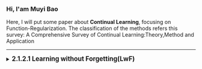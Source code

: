 ### Hi, I'am Muyi Bao

Here, I will put some paper about **Continual Learning**, focusing on Function-Regularization. The classification of the methods refers this survey: A Comprehensive Survey of Continual Learning:Theory,Method and Application 

---


  <details> 
   <summary>
   <b style="font-size: larger;">2.1.2.1 Learning without Forgetting(LwF) </b> <!--  2.1.2.1 Learning without Forgetting(LwF)   -->
   </summary>   
    
   The Paper, published in 2017.11.14: [Learning without Forgetting](https://ieeexplore.ieee.org/abstract/document/8107520)

   我大体记得，很多文章提到Continual Learning的比较规范的定义和基本方法的讨论是在这篇文章进行的，所以我会把一些基本的东西都丢进来

   在开篇讨论了四种最基本的方法和两种这篇文章作者提出来的方法，如图Fig.1和Fig.2。此外还讨论了很多东西，讨论的内容挺多的，好多我都不了解

  - (a) 是原来的模型，以CNN为代表，这里注明了model前面的特征提取层记作θs，后面分类的FC记作θo
  - (b) 为fune-tuning，在新的数据集上进行微调，其中多出来的分类头记作θn，保持其他分类头θo冻结，微调θs，正常训练θn，按照Fig.1所示，这种在原来任务上的表现并不好
  - (c) 为feature extraction，θs和θo保持不变，将一个或多个层的输出作为训练θn的新任务的特征 θs and uo are unchanged,and the outputs of one or more layers are used as features for the new task in training θn，感觉就是冻结原本的模型，只训练θn
  - (d) Joint Learning应该为把所有的数据集的图片都放到一起，然后一起进行训练，这并不是CL，而是可以大体作为CL任务的性能上界
  - (e) Less-forgetting Learning，这好像是作者的前面一篇工作，由于没有看，所以也不知道说的啥
  - (f) 就是这篇工作，简单来说，是第一篇使用knowledge distinction的方法在Continual Learning身上 


<img src="https://github.com/BaoBao0926/Paper_reading/blob/main/Image/2.Continual_Learning/Regularization-Based_Approach/Funtion/LwF1.png" alt="Model" style="width: 600px; height: auto;"/>
    
</details>




